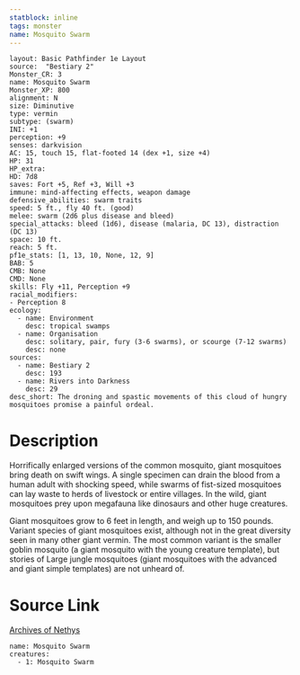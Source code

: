 ```yaml
---
statblock: inline
tags: monster
name: Mosquito Swarm
---
```

```statblock
layout: Basic Pathfinder 1e Layout
source:  "Bestiary 2"
Monster_CR: 3
name: Mosquito Swarm
Monster_XP: 800
alignment: N
size: Diminutive
type: vermin
subtype: (swarm)
INI: +1
perception: +9
senses: darkvision
AC: 15, touch 15, flat-footed 14 (dex +1, size +4)
HP: 31
HP_extra: 
HD: 7d8
saves: Fort +5, Ref +3, Will +3
immune: mind-affecting effects, weapon damage
defensive_abilities: swarm traits
speed: 5 ft., fly 40 ft. (good)
melee: swarm (2d6 plus disease and bleed)
special_attacks: bleed (1d6), disease (malaria, DC 13), distraction (DC 13)
space: 10 ft.
reach: 5 ft.
pf1e_stats: [1, 13, 10, None, 12, 9]
BAB: 5
CMB: None
CMD: None
skills: Fly +11, Perception +9
racial_modifiers:
- Perception 8
ecology:
  - name: Environment
    desc: tropical swamps
  - name: Organisation
    desc: solitary, pair, fury (3-6 swarms), or scourge (7-12 swarms)
    desc: none
sources:
  - name: Bestiary 2
    desc: 193
  - name: Rivers into Darkness
    desc: 29
desc_short: The droning and spastic movements of this cloud of hungry mosquitoes promise a painful ordeal.
```
# Description
Horrifically enlarged versions of the common mosquito, giant mosquitoes bring death on swift wings. A single specimen can drain the blood from a human adult with shocking speed, while swarms of fist-sized mosquitoes can lay waste to herds of livestock or entire villages. In the wild, giant mosquitoes prey upon megafauna like dinosaurs and other huge creatures.

Giant mosquitoes grow to 6 feet in length, and weigh up to 150 pounds. Variant species of giant mosquitoes exist, although not in the great diversity seen in many other giant vermin. The most common variant is the smaller goblin mosquito (a giant mosquito with the young creature template), but stories of Large jungle mosquitoes (giant mosquitoes with the advanced and giant simple templates) are not unheard of.
# Source Link
[Archives of Nethys](https://aonprd.com/MonsterDisplay.aspx?ItemName=Mosquito%20Swarm)
```encounter-table
name: Mosquito Swarm
creatures:
  - 1: Mosquito Swarm
```
